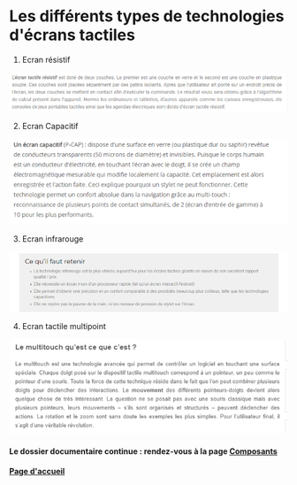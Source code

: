 # Les différents types de technologies d'écrans tactiles

1.  Ecran résistif
                               
![resistif](imagesecrans/types/ecranresistiftactileinfo.PNG)

2. Ecran Capacitif
                                
![touchscreen](imagesecrans/types/a.PNG)


3. Ecran infrarouge

![infrarouge](imagesecrans/types/infrarougespeechi.PNG)


4. Ecran tactile multipoint

![multitouch](imagesecrans/types/multitouchgenerationtactile.PNG)





#### Le dossier documentaire continue : rendez-vous à la page [Composants](Composants.md)

#### [Page d'accueil](Pagedaccueil)
